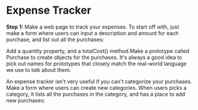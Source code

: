 <h1>Expense Tracker</h1>

<b>Step 1:</b> Make a web page to track your expenses. To start off with, just make a form where users can input a description and amount for each purchase, and list out all the purchases:


Add a quantity property, and a totalCost() method.Make a prototype called Purchase to create objects for the purchases. It's always a good idea to pick out names for prototypes that closely match the real-world language we use to talk about them.

An expense tracker isn't very useful if you can't categorize your purchases. Make a form where users can create new categories. When users picks a category, it lists all the purchases in the category, and has a place to add new purchases: 